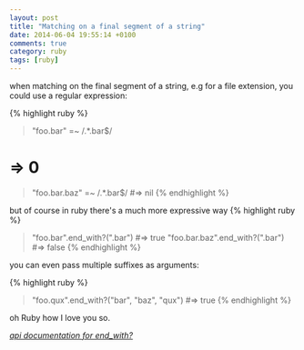 ```yaml
---
layout: post
title: "Matching on a final segment of a string"
date: 2014-06-04 19:55:14 +0100
comments: true
category: ruby
tags: [ruby]
---
```


when matching on the final segment of a string, e.g for a file extension, you could use a regular expression:

{% highlight ruby %}
> "foo.bar" =~ /.*\.bar$/
# => 0
> "foo.bar.baz" =~ /.*\.bar$/
#=> nil
{% endhighlight %}

but of course in ruby there's a much more expressive way
{% highlight ruby %}
> "foo.bar".end_with?(".bar")
#=> true
> "foo.bar.baz".end_with?(".bar")
#=> false
{% endhighlight %}

you can even pass multiple suffixes as arguments:

{% highlight ruby %}
> "foo.qux".end_with?("bar", "baz", "qux")
#=> true
{% endhighlight %}

oh Ruby how I love you so.

_[api documentation for end_with?](http://www.ruby-doc.org/core-2.1.1/String.html#method-i-end_with-3F)_
